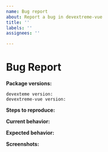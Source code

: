 ```yaml
---
name: Bug report
about: Report a bug in devextreme-vue
title: ''
labels: ''
assignees: ''

---
```


<!-- *************************************************************************************************
To reduce the time it takes to process issues, search opened and closed tickets in our support center (https://www.devexpress.com/Support/Center/Question/List/1) before you submit a new issue. The tickets can contain resolutions, workarounds, or information about fixes.

You can also find information that can help you to resolve the issue in the following resources:

    - https://github.com/DevExpress/devextreme-vue/blob/18.2/README.md
******************************************************************************************************* -->

# Bug Report

<!-- Please provide the following information -->

**Package versions:**

    devexteme version:
    devextreme-vue version:

**Steps to reproduce:**
<!-- Provide a sample application that illustrates the bug if possible. You can use the following services: 
    - GitHub
    - Codesandbox(https://codesandbox.io/s/kwmok043r5)
-->

**Current behavior:**
<!-- Describe how the bug manifests. -->

**Expected behavior:**
<!-- Describe what you expect to happen. -->

**Screenshots:**
<!-- Add screenshots that demonstrate your problem if possible. -->
